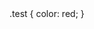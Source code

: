 <!DOCTYPE html>

<html>
  <head>
    <styles>
      .test {
        color: red;
      }
    </styles>
  </head>
  
  <body>
    <p class='test'></p>
  </body>
</html>
